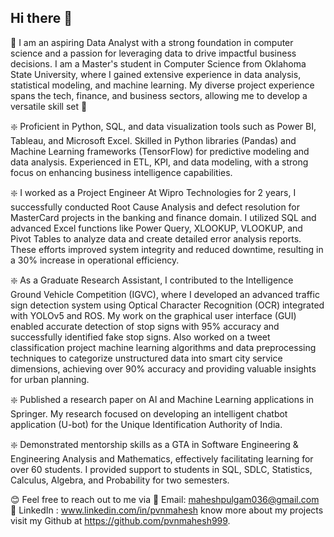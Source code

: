 
## Hi there 👋

🚀 I am an aspiring Data Analyst with a strong foundation in computer science and a passion for leveraging data to drive impactful business decisions. I am a Master's student in Computer Science from Oklahoma State University, where I gained extensive experience in data analysis, statistical modeling, and machine learning. My diverse project experience spans the tech, finance, and business sectors, allowing me to develop a versatile skill set 🚀

❇️ Proficient in Python, SQL, and data visualization tools such as Power BI, Tableau, and Microsoft Excel. Skilled in Python libraries (Pandas) and Machine Learning frameworks (TensorFlow) for predictive modeling and data analysis. Experienced in ETL, KPI, and data modeling, with a strong focus on enhancing business intelligence capabilities.

❇️ I worked as a Project Engineer At Wipro Technologies for 2 years, I successfully conducted Root Cause Analysis and defect resolution for MasterCard projects in the banking and finance domain. I utilized SQL and advanced Excel functions like Power Query, XLOOKUP, VLOOKUP, and Pivot Tables to analyze data and create detailed error analysis reports. These efforts improved system integrity and reduced downtime, resulting in a 30% increase in operational efficiency.
 
❇️ As a Graduate Research Assistant, I contributed to the Intelligence Ground Vehicle Competition (IGVC), where I developed an advanced traffic sign detection system using Optical Character Recognition (OCR) integrated with YOLOv5 and ROS. My work on the graphical user interface (GUI) enabled accurate detection of stop signs with 95% accuracy and successfully identified fake stop signs. Also worked on a tweet classification project machine learning algorithms and data preprocessing techniques to categorize unstructured data into smart city service dimensions, achieving over 90% accuracy and providing valuable insights for urban planning.

❇️ Published a research paper on AI and Machine Learning applications in Springer. My research focused on developing an intelligent chatbot application (U-bot) for the Unique Identification Authority of India. 

❇️ Demonstrated mentorship skills as a GTA in Software Engineering & Engineering Analysis and Mathematics, effectively facilitating learning for over 60 students. I provided support to students in SQL, SDLC, Statistics, Calculus, Algebra, and Probability for two semesters. 

😊 Feel free to reach out to me via 
📍 Email: maheshpulgam036@gmail.com
📍 LinkedIn : www.linkedin.com/in/pvnmahesh
know more about my projects visit my Github at https://github.com/pvnmahesh999.




